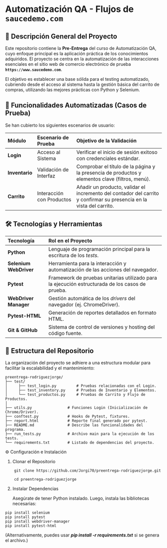 # Automatización QA - Flujos de `saucedemo.com`


## 📄 Descripción General del Proyecto

Este repositorio contiene la **Pre-Entrega** del curso de Automatización QA, cuyo enfoque principal es la aplicación práctica de los conocimientos adquiridos. El proyecto se centra en la automatización de las interacciones esenciales en el sitio web de comercio electrónico de prueba **`https://www.saucedemo.com`**.

El objetivo es establecer una base sólida para el testing automatizado, cubriendo desde el acceso al sistema hasta la gestión básica del carrito de compras, utilizando las mejores prácticas con Python y Selenium.

## 🚀 Funcionalidades Automatizadas (Casos de Prueba)

Se han cubierto los siguientes escenarios de usuario:

| Módulo | Escenario de Prueba | Objetivo de la Validación |
| :---   | :--- | :--- |
| **Login** | Acceso al Sistema | Verificar el inicio de sesión exitoso con credenciales estándar. |
| **Inventario** | Validación de Interfaz | Comprobar el título de la página y la presencia de productos y elementos clave (filtros, menú). |
| **Carrito** | Interacción con Productos | Añadir un producto, validar el incremento del contador del carrito y confirmar su presencia en la vista del carrito. |

## 🛠️ Tecnologías y Herramientas

| Tecnología | Rol en el Proyecto |
| :--- | :--- |
| **Python** | Lenguaje de programación principal para la escritura de los *tests*. |
| **Selenium WebDriver** | Herramienta para la interacción y automatización de las acciones del navegador. |
| **Pytest** | Framework de pruebas unitarias utilizado para la ejecución estructurada de los casos de prueba. |
| **WebDriver Manager** | Gestión automática de los *drivers* del navegador (ej. ChromeDriver). |
| **Pytest-HTML** | Generación de reportes detallados en formato HTML. |
| **Git & GitHub** | Sistema de control de versiones y hosting del código fuente. |

## 📁 Estructura del Repositorio

La organización del proyecto se adhiere a una estructura modular para facilitar la escalabilidad y el mantenimiento:

```
preentrega-rodriguezjorge/ 
├── test/ 
│     ├── test_login.py         # Pruebas relacionadas con el Login. 
│     ├── test_inventory.py     # Pruebas de Inventario y Elementos. 
│     └── test_productos.py     # Pruebas de Carrito y Flujo de Productos.
│ 
├── utils.py                # Funciones Login (Inicialización de Chrome/Driver). 
├── conftest.py             # Hooks de Pytest, fixtures. 
├── report.html             # Reporte final generado por pytest. 
├── README.md               # Describe las funcionalidades del programa. 
├── run_tests.py            # Archivo main para la ejecución de los tests. 
└── requirements.txt        # Listado de dependencias del proyecto.
```

⚙️ Configuración e Instalación

1. Clonar el Repositorio

```
    git clone https://github.com/Jorgi70/preentrega-rodriguezjorge.git

    cd preentrega-rodriguezjorge

```
2. Instalar Dependencias

    Asegúrate de tener Python instalado. Luego, instala las bibliotecas necesarias:
```
pip install selenium
pip install pytest
pip install webdriver-manager
pip install pytest-html

```
(Alternativamente, puedes usar ***pip install -r requirements.txt*** si se genera el archivo.)